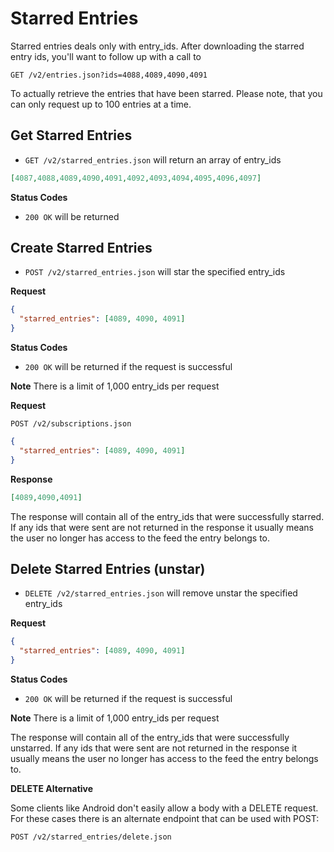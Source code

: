 Starred Entries
===============

Starred entries deals only with entry_ids. After downloading the starred entry ids, you'll want to follow up with a call to

`GET /v2/entries.json?ids=4088,4089,4090,4091`

To actually retrieve the entries that have been starred. Please note, that you can only request up to 100 entries at a time.

Get Starred Entries
-------------------

 - `GET /v2/starred_entries.json` will return an array of entry_ids


```json
[4087,4088,4089,4090,4091,4092,4093,4094,4095,4096,4097]
```

**Status Codes**

- `200 OK` will be returned

Create Starred Entries
----------------------

- `POST /v2/starred_entries.json` will star the specified entry_ids

**Request**

```json
{
  "starred_entries": [4089, 4090, 4091]
}
```

**Status Codes**

- `200 OK` will be returned if the request is successful

**Note** There is a limit of 1,000 entry_ids per request

**Request**

`POST /v2/subscriptions.json`

```json
{
  "starred_entries": [4089, 4090, 4091]
}
```

**Response**

```json
[4089,4090,4091]
```

The response will contain all of the entry_ids that were successfully starred. If any ids that were sent are not returned in the response it usually means the user no longer has access to the feed the entry belongs to.

Delete Starred Entries (unstar)
-------------------------------

- `DELETE /v2/starred_entries.json` will remove unstar the specified entry_ids

**Request**

```json
{
  "starred_entries": [4089, 4090, 4091]
}
```

**Status Codes**

- `200 OK` will be returned if the request is successful

**Note** There is a limit of 1,000 entry_ids per request

The response will contain all of the entry_ids that were successfully unstarred. If any ids that were sent are not returned in the response it usually means the user no longer has access to the feed the entry belongs to.

**DELETE Alternative**

Some clients like Android don't easily allow a body with a DELETE request. For these cases there is an alternate endpoint that can be used with POST:

`POST /v2/starred_entries/delete.json`